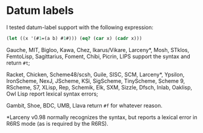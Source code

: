 # Datum labels

I tested datum-label support with the following expression:

```Scheme
(let ((x '(#1=(a b) #1#))) (eq? (car x) (cadr x)))
```

Gauche, MIT, Bigloo, Kawa, Chez, Ikarus/Vikare, Larceny*, Mosh, STklos, FemtoLisp, Sagittarius, Foment, Chibi, Picrin, LIPS support the syntax and return `#t`;

Racket, Chicken, Scheme48/scsh, Guile, SISC, SCM, Larceny*, Ypsilon, IronScheme, NexJ, JScheme, KSi, SigScheme, TinyScheme, Scheme 9, RScheme, S7, XLisp, Rep, Schemik, Elk, SXM, Sizzle, Dfsch, Inlab, Oaklisp, Owl Lisp report lexical syntax errors;

Gambit, Shoe, BDC, UMB, Llava return `#f` for whatever reason.

*Larceny v0.98 normally recognizes the syntax, but reports a lexical error in R6RS mode (as is required by the R6RS).
